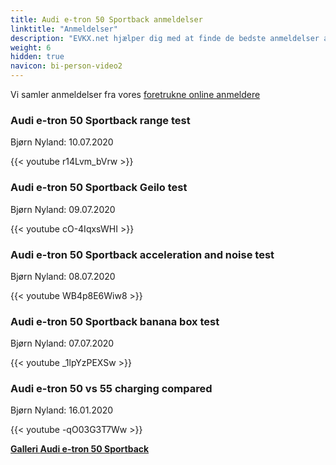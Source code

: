 ```yaml
---
title: Audi e-tron 50 Sportback anmeldelser
linktitle: "Anmeldelser"
description: "EVKX.net hjælper dig med at finde de bedste anmeldelser af denne model."
weight: 6
hidden: true
navicon: bi-person-video2
---
```

Vi samler anmeldelser fra vores [foretrukne online anmeldere](../../../../../guides/evreviewers/)

<div class="container text-center shadow p-2 pe-4 mb-5 bg-body-tertiary rounded border">
<h3>Audi e-tron 50 Sportback range test</h3>
<p>Bjørn Nyland: 10.07.2020</p>

{{< youtube r14Lvm_bVrw >}}

</div>
<div class="container text-center shadow p-2 pe-4 mb-5 bg-body-tertiary rounded border">
<h3>Audi e-tron 50 Sportback Geilo test</h3>
<p>Bjørn Nyland: 09.07.2020</p>

{{< youtube cO-4IqxsWHI >}}

</div>
<div class="container text-center shadow p-2 pe-4 mb-5 bg-body-tertiary rounded border">
<h3>Audi e-tron 50 Sportback acceleration and noise test</h3>
<p>Bjørn Nyland: 08.07.2020</p>

{{< youtube WB4p8E6Wiw8 >}}

</div>
<div class="container text-center shadow p-2 pe-4 mb-5 bg-body-tertiary rounded border">
<h3>Audi e-tron 50 Sportback banana box test</h3>
<p>Bjørn Nyland: 07.07.2020</p>

{{< youtube _1lpYzPEXSw >}}

</div>
<div class="container text-center shadow p-2 pe-4 mb-5 bg-body-tertiary rounded border">
<h3>Audi e-tron 50 vs 55 charging compared</h3>
<p>Bjørn Nyland: 16.01.2020</p>

{{< youtube -qO03G3T7Ww >}}

</div>
<div class="mt-3 mb-3">
<a href="../gallery/" class="text-decoration-none text-black">
<strong><i class="bi-arrow-left"></i>Galleri  </strong>
</a>
<a href="../" class="text-decoration-none text-black float-end">
<strong>Audi e-tron 50 Sportback <i class="bi-arrow-right"></i></strong>
</a>
</div>
